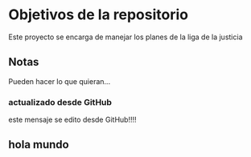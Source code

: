 # Objetivos de la repositorio

Este proyecto se encarga de manejar los planes de la liga de la justicia


## Notas
Pueden hacer lo que quieran...

### actualizado desde GitHub
este mensaje se edito desde GitHub!!!!

## hola mundo
